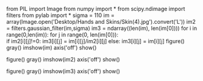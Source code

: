 from PIL import Image
from numpy import *
from scipy.ndimage import filters
from pylab import * 
sigma = 110
im = array(Image.open('Desktop/Hands and Skins/Skin(4).jpg').convert('L'))
im2 = filters.gaussian_filter(im,sigma)
im3 = ndarray((len(im), len(im[0])))
for i in range(0,len(im)):
    for j in range(0, len(im[0])):    
        if im2[i][j]!=0:
            im3[i][j] = im[i][j]/im2[i][j]
        else:
            im3[i][j] = im[i][j]
figure()
gray()
imshow(im)
axis('off')
show()

figure()
gray()
imshow(im2)
axis('off')
show()

figure()
gray()
imshow(im3)
axis('off')
show()
